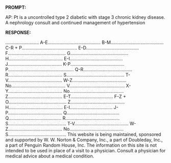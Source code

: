 **PROMPT:**

AP:  Pt is a uncontrolled type 2 diabetic with stage 3 chronic kidney disease. A nephrology consult and continued management of hypertension 

**RESPONSE:**

 .......................... A-E......................................... B-M......................................... C-R + P........................................... E-D......................................... F............................................. G............................................. H.......................................... E-I......................................... J.......................................... K-P.......................................... P................................................... Q-R...................................... R.......................................... S............................................. T-V.......................................... W-Z.......................................... No.......................................... V........................................... X-Y.......................................... No.......................................... Z.......................................... E-T................................. F-Z + O............................................. Z.......................................... H.......................................... E-I................................. J-P.......................................... Q......................................... Q......................................... R.......................................... S............................................. T-V.......................................... W-Z.......................................... No.......................................... S.............................................  This website is being maintained, sponsored and supported by W. W. Norton & Company, Inc., a part of Doubleday, Inc., a part of Penguin Random House, Inc. The information on this site is not intended to be used in place of a visit to a physician. Consult a physician for medical advice about a medical condition.